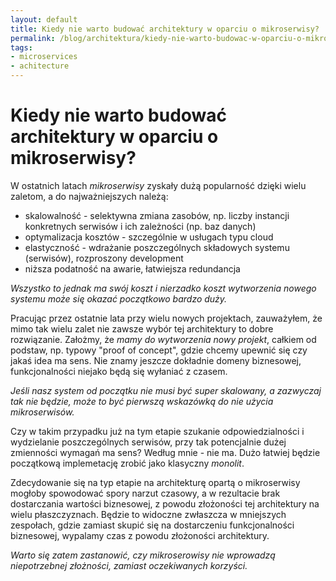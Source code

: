 ```yaml
---
layout: default
title: Kiedy nie warto budować architektury w oparciu o mikroserwisy?
permalink: /blog/architektura/kiedy-nie-warto-budowac-w-oparciu-o-mikroserwisy
tags: 
- microservices 
- achitecture
---
```


# Kiedy nie warto budować architektury w oparciu o mikroserwisy?

W ostatnich latach *mikroserwisy* zyskały dużą popularność dzięki wielu zaletom, a do najważniejszych należą:

- skalowalność - selektywna zmiana zasobów, np. liczby instancji konkretnych serwisów i ich zależności (np. baz danych)
- optymalizacja kosztów - szczególnie w usługach typu cloud
- elastyczność - wdrażanie poszczególnych składowych systemu (serwisów), rozproszony development
- niższa podatność na awarie, łatwiejsza redundancja

*Wszystko to jednak ma swój koszt i nierzadko koszt wytworzenia nowego systemu może się okazać początkowo bardzo duży.* 

Pracując przez ostatnie lata przy wielu nowych projektach, zauważyłem, że mimo tak wielu zalet nie zawsze wybór tej architektury to dobre rozwiązanie. Założmy, że *mamy do wytworzenia nowy projekt*, całkiem od podstaw, np. typowy "proof of concept", gdzie chcemy upewnić się czy jakaś idea ma sens. Nie znamy jeszcze dokładnie domeny biznesowej, funkcjonalności niejako będą się wyłaniać z czasem.

*Jeśli nasz system od początku nie musi być super skalowany, a zazwyczaj tak nie będzie, może to być pierwszą wskazówką do nie użycia mikroserwisów.*

Czy w takim przypadku już na tym etapie szukanie odpowiedzialności i wydzielanie poszczególnych serwisów, przy tak potencjalnie dużej zmienności wymagań ma sens? Według mnie - nie ma. Dużo łatwiej będzie początkową implemetację zrobić jako klasyczny *monolit*.

Zdecydowanie się na typ etapie na architekturę opartą o mikroserwisy mogłoby spowodować spory narzut czasowy, a w rezultacie brak dostarczania wartości biznesowej, z powodu złożoności tej architektury na wielu płaszczyznach. Będzie to widoczne zwłaszcza w mniejszych zespołach, gdzie zamiast skupić się na dostarczeniu funkcjonalności biznesowej, wypalamy czas z powodu złożoności architektury. 

*Warto się zatem zastanowić, czy mikroserowisy nie wprowadzą niepotrzebnej złożności, zamiast oczekiwanych korzyści.*